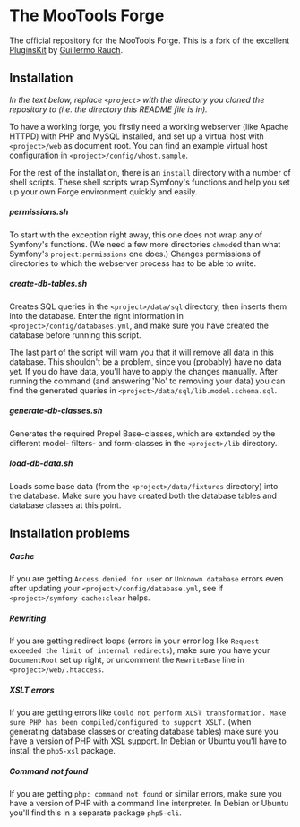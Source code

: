 The MooTools Forge
==================

The official repository for the MooTools Forge. This is a fork of the excellent [PluginsKit](https://github.com/guille/PluginsKit) by [Guillermo Rauch](https://github.com/guille).

Installation
------------

*In the text below, replace `<project>` with the directory you cloned the repository to (i.e. the directory this README file is in).*

To have a working forge, you firstly need a working webserver (like Apache HTTPD) with PHP and MySQL installed, and set up a virtual host with `<project>/web` as document root. You can find an example virtual host configuration in `<project>/config/vhost.sample`.

For the rest of the installation, there is an `install` directory with a number of shell scripts. These shell scripts wrap Symfony's functions and help you set up your own Forge environment quickly and easily.

##### permissions.sh
To start with the exception right away, this one does not wrap any of Symfony's functions. (We need a few more directories `chmod`ed than what Symfony's `project:permissions` one does.)
Changes permissions of directories to which the webserver process has to be able to write.

##### create-db-tables.sh
Creates SQL queries in the `<project>/data/sql` directory, then inserts them into the database.
Enter the right information in `<project>/config/databases.yml`, and make sure you have created the database before running this script.

The last part of the script will warn you that it will remove all data in this database. This shouldn't be a problem, since you (probably) have no data yet. If you do have data, you'll have to apply the changes manually. After running the command (and answering 'No' to removing your data) you can find the generated queries in `<project>/data/sql/lib.model.schema.sql`.

##### generate-db-classes.sh
Generates the required Propel Base-classes, which are extended by the different model- filters- and form-classes in the `<project>/lib` directory.

##### load-db-data.sh
Loads some base data (from the `<project>/data/fixtures` directory) into the database.
Make sure you have created both the database tables and database classes at this point.

Installation problems
---------------------

##### Cache
If you are getting `Access denied for user` or `Unknown database` errors even after updating your `<project>/config/database.yml`, see if `<project>/symfony cache:clear` helps.

##### Rewriting
If you are getting redirect loops (errors in your error log like `Request exceeded the limit of internal redirects`), make sure you have your `DocumentRoot` set up right, or uncomment the `RewriteBase` line in `<project>/web/.htaccess`.

##### XSLT errors
If you are getting errors like `Could not perform XLST transformation. Make sure PHP has been compiled/configured to support XSLT.` (when generating database classes or creating database tables) make sure you have a version of PHP with XSL support. In Debian or Ubuntu you'll have to install the `php5-xsl` package.

##### Command not found
If you are getting `php: command not found` or similar errors, make sure you have a version of PHP with a command line interpreter. In Debian or Ubuntu you'll find this in a separate package `php5-cli`.
